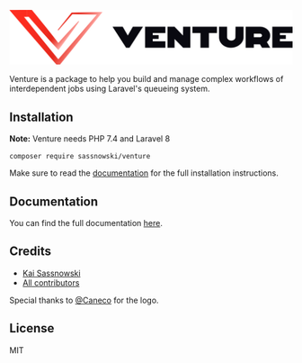 <p align="center">
    <img src="logo.svg" />
</p>

Venture is a package to help you build and manage complex workflows of interdependent jobs using Laravel's queueing system.

## Installation

**Note:** Venture needs PHP 7.4 and Laravel 8

```
composer require sassnowski/venture
```

Make sure to read the [documentation](https://laravel-venture.netlify.app/installation) for the full installation instructions.

## Documentation

You can find the full documentation [here](https://laravel-venture.netlify.app).

## Credits

- [Kai Sassnowski](https://github.com/ksassnowski)
- [All contributors](https://github.com/ksassnowski/venture/contributors)

Special thanks to [@Caneco](https://twitter.com/@caneco) for the logo.

## License

MIT